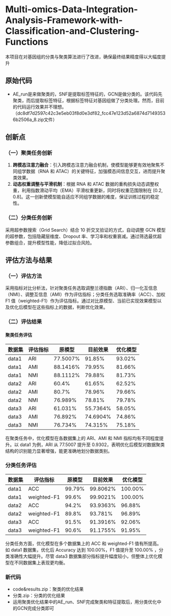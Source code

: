 # Multi-omics-Data-Integration-Analysis-Framework-with-Classification-and-Clustering-Functions
本项目在对基因组的分类与聚类算法进行了改进，确保最终结果精度得以大幅度提升

## **原始代码**
- AE_run是来做聚类的，SNF是提取标签特征的，GCN是做分类的。该代码先聚类，而后提取标签特征，根据标签特征对基因组做了分类处理。然而，目前的代码运行效果并不理想。（dc8df7d2597c42c3e5eb03f8d0e3df82_fcc47e123d52a6874d71493536b2506a_8.zip文件）

## **创新点**
### （一）聚类任务创新
1. **跨模态注意力融合**：引入跨模态注意力融合机制，使模型能够更有效地聚焦不同组学数据（RNA 和 ATAC）的关键特征，加强模态间信息交互，进而提升聚类效果。
2. **动态权重调整与平滑机制**：根据 RNA 和 ATAC 数据的重构损失动态调整权重，利用指数滑动平均（EMA）平滑权重更新，同时将权重范围限制在 [0.2, 0.8]。这一创新使模型能自适应不同组学数据的难度，保证训练过程的稳定性。
### （二）分类任务创新
采用超参数搜索（Grid Search）结合 10 折交叉验证的方式，自动调整 GCN 模型的超参数，包括隐藏层维度、Dropout 率、学习率和权重衰减。通过筛选最优超参数组合，提升模型性能，降低过拟合风险。

## **评估方法与结果**
### （一）评估方法
采用指标对比分析法，针对聚类任务选取调整兰德指数（ARI）、归一化互信息（NMI）、调整互信息（AMI）作为评估指标；分类任务选取准确率（ACC）、加权 F1 值（weighted-F1）作为评估指标。通过对比原模型、当前已实现效果模型以及优化后模型在这些指标上的数据，判断优化效果。

### （二）评估结果
#### 聚类任务评估

| 数据集 | 评估指标 | 原模型   | 目前效果 | 优化模型 |
| ------ | -------- | -------- | -------- | -------- |
| data1  | ARI      | 77.5007% | 91.85%   | 93.02%   |
| data1  | AMI      | 88.1416% | 79.95%   | 81.66%   |
| data1  | NMI      | 88.1112% | 79.88%   | 81.73%   |
| data2  | ARI      | 60.4%    | 61.65%   | 62.52%   |
| data2  | AMI      | 80.7%    | 78.96%   | 79.66%   |
| data2  | NMI      | 76.989%  | 78.81%   | 79.78%   |
| data3  | ARI      | 61.031%  | 55.7364% | 58.05%   |
| data3  | AMI      | 76.892%  | 74.6904% | 74.86%   |
| data3  | NMI      | 76.734%  | 74.315%  | 75.18%   |

在聚类任务中，优化模型在各数据集上的 ARI、AMI 和 NMI 指标均有不同程度提升。以 data1 为例，ARI 从 77.5007 提升至 0.9302，表明优化后模型对数据聚类结构的识别能力显著增强，能更准确地划分数据类别。
### 分类任务评估

| 数据集 | 评估指标    | 原模型 | 目前效果 | 优化模型 |
| ------ | ----------- | ------ | -------- | -------- |
| data1  | ACC         | 99.79% | 99.8062% | 100.00%  |
| data1  | weighted-F1 | 99.6%  | 99.9021% | 100.00%  |
| data2  | ACC         | 94.2%  | 93.9363% | 96.88%   |
| data2  | weighted-F1 | 89.8%  | 93.781%  | 96.89%   |
| data3  | ACC         | 91.5%  | 91.3916% | 92.06%   |
| data3  | weighted-F1 | 90.6%  | 91.1755% | 91.95%   |

分类任务方面，优化模型在多个数据集上的 ACC 和 weighted-F1 值有所提高。如 data1 数据集，优化后 Accuracy 达到 100.00%，F1 值提升至 100.00% ，分类准确性大幅提升。尽管 data3 数据集部分指标提升幅度较小，但整体上优化模型在不同数据集上表现更均衡。


### **新代码**
- code&results.zip：聚类的优化结果
- 分类.zip：分类的优化结果
- 运用聚类优化结果中的AE_run、SNF完成聚类和特征提取后，用分类优化中的GCN完成分类即可

